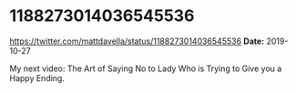 # 1188273014036545536
https://twitter.com/mattdavella/status/1188273014036545536
**Date:** 2019-10-27

My next video: The Art of Saying No to Lady Who is Trying to Give you a Happy Ending.
